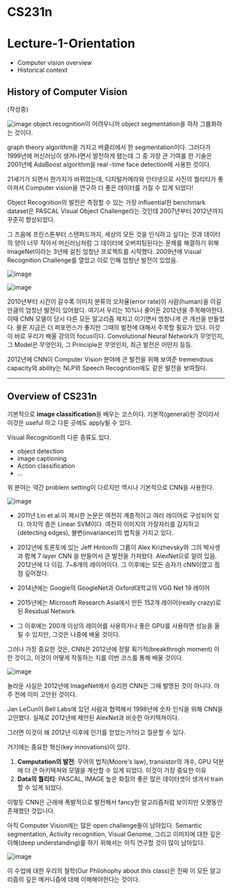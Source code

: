# CS231n
# Lecture-1-Orientation
- Computer vision overview
- Historical context

## History of Computer Vision

(작성중)


![image](https://user-images.githubusercontent.com/62828866/124767641-f420fb00-df72-11eb-9657-9cc21f40dd61.png)
object recognition이 어려우니까
object segmentation을 하자
그룹화하는 것이다.


graph theory algorithm을 가지고 버클리에서 한 segmentation이다.
그러다가 1999년에 머신러닝이 생겨나면서 발전하게 됐는데
그 중 가장 큰 기여를 한 기술은 2001년에  AdaBoost algorithm을 real -time face detection에 사용한 것이다.


21세기가 되면서 한가지가 바뀌었는데, 디지털카메라와 인터넷으로 사진의 퀄리티가 좋아져서 Computer vision을 연구하 더 좋은 데이터를 가질 수 있게 되었다!

Object Recognition의 발전은 측정할 수 있는 가장 influential한 benchmark dataset은 PASCAL Visual Object Challenge라는 것인데 2007년부터 2012년까지 꾸준히 향상되었다.


그 즈음에 프린스톤부터 스탠퍼드까지, 세상의 모든 것을 인식하고 싶다는 것과 데이터의 양이 너무 작아서 머신러닝처럼 그 데이터에 오버피팅된다는 문제를 해결하기 위해 ImageNet이라는 3년에 걸친 엄청난 프로젝트를 시작했다. 2009년에 Visual Recognition Challenge를 열었고 이로 인해 엄청난 발전이 있었음.

![image](https://user-images.githubusercontent.com/62828866/124773332-d4400600-df77-11eb-9906-d2621cac6e92.png)

![image](https://user-images.githubusercontent.com/62828866/125198455-e33af700-e29c-11eb-8e39-707901c72ef0.png)

2010년부터 시간이 갈수록 이미지 분류의 오차율(error rate)이 사람(human)을 이길만큼의 엄청난 발전이 있어왔다. 여기서 우리는 10%나 줄어든 2012년을 주목해야한다. 이때 CNN 모델이 당시 다른 모든 알고리즘 제치고 이기면서 엄청나게 큰 개선을 만들었다. 물론 지금은 더 퍼포먼스가 좋지만 그때의 발전에 대해서 주목할 필요가 있다. 이것이 바로 우리가 배울 강의의 focus이다. Convolutional Neural Network가 무엇인지, 그 Model은 무엇인지,  그 Principle은 무엇인지, 최근 발전은 어떤지 등등.

2012년에 CNN이 Computer Vision 분야에 큰 발전을 위해 보여준 tremendous capacity와 ability는 NLP와 Speech Recognition에도 같은 발전을 보여줬다.


---------------------

## Overview of CS231n

기본적으로 **image classification**을 배우는 코스이다. 기본적(general)한 것이라서 이것은 useful 하고 다른 곳에도 apply될 수 있다.

Visual Recognition의 다른 종류도 있다.
- object detection
- image captioning
- Action classification
- ...

위 분야는 약간 problem setting이 다르지만 역시나 기본적으로 CNN을 사용한다.


![image](https://user-images.githubusercontent.com/62828866/125194928-5c7f1d80-e28e-11eb-99b4-1969b5143dc2.png)

- 2011년 Lin et al.이 제시한 논문은 여전히 계층적이고 여러 레이어로 구성되어 있다. 마지막 층은 Linear SVM이다. 여전히 이미지의 가장자리를 감지하고(detecting edges), 불변(invariance)의 법칙을 가지고 있다.

- 2012년에 토론토에 있는 Jeff Hinton의 그룹이 Alex Krizhevsky와 그의 박사생과 함께  7 layer CNN 을 만들어서 큰 발전을 가져왔다. AlexNet으로 알려 있음. 2012년에 다 이김. 7~8개의 레이어이다. 그 이후에는 모든 승자가 cNN이였고 점점 깊어졌다.

- 2014년에는 Google의 GoogleNet과 Oxford대학교의 VGG Net 19 레이어

- 2015년에는 Microsoft Research Asia에서 만든 152개 레이어(really crazy)로 된 Residual Network

- 그 이후에는 200개 이상의 레이어를 사용하거나 좋은 GPU를 사용하면 성능을 올릴 수 있지만, 그것은 나중에 배울 것이다.

그러나 가장 중요한 것은, CNN은 2012년에 정말 획기적(breakthrogh moment)
이란 것이고, 이것이 어떻게 작동하는 지를 이번 코스를 통해 배울 것이다.


![image](https://user-images.githubusercontent.com/62828866/125196445-f3e76f00-e294-11eb-98d5-6a6c5046f0f2.png)

놀라운 사실은 2012년에 ImageNet에서 승리한 CNN은 그때 발명된 것이 아니다. 아주 전에 이미 고안된 것이다.

Jan LeCun이 Bell Labs에 있던 사람과 협력해서 1998년에 숫자 인식을 위해 CNN을 고안했다. 실제로 2012년에 제안된 AlexNet과 비슷한 아키텍쳐이다.

그러면 이것이 왜 2012년 이후에 인기를 얻었는가?라고 질문할 수 있다.

거기에는 중요한 혁신(key innovations)이 있다.
1. **Computation의 발전**: 무어의 법칙(Moore's law), transistor의 개수, GPU 덕분에 더 큰 아키텍쳐와 모델을 계산할 수 있게 되었다. 이것이 가장 중요한 이유
1. **Data의 퀄리티**: PASCAL, IMAGE 높은 화질의 좋은 많은 데이터셋이 생겨서 train할 수 있게 되었다.

이렇듯 CNN은 근래에 폭발적으로 발전해서 fancy한 알고리즘처럼 보이지만 오랫동안 존재했던 것입니다.

아직 Computer Vision에는 많은 open challenge들이 남아있다. Semantic segmentation, Activity recognition, Visual Genome, 그리고 이미지에 대한 깊은 이해(deep understanding)를 하기 위해서는 아직 연구할 것이 많이 남아있다.

![image](https://user-images.githubusercontent.com/62828866/125198545-3d3bbc80-e29d-11eb-9539-0c208f6a0914.png)

이 수업에 대한 우리의 철학(Our Philohophy about this class)은 진짜 이 모든 알고리즘의 깊은 메커니즘에 대해 이해해야한다는 것이다.
